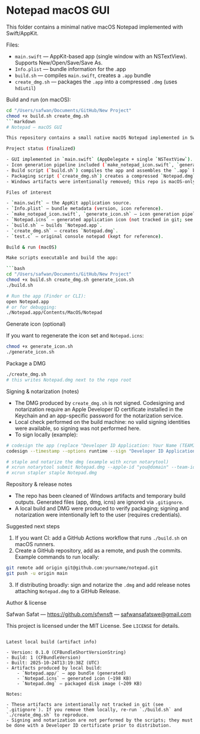 # Notepad macOS GUI

This folder contains a minimal native macOS Notepad implemented with Swift/AppKit.

Files:
- `main.swift` — AppKit-based app (single window with an NSTextView). Supports New/Open/Save/Save As.
- `Info.plist` — bundle information for the .app
- `build.sh` — compiles `main.swift`, creates a `.app` bundle
- `create_dmg.sh` — packages the `.app` into a compressed `.dmg` (uses `hdiutil`)

Build and run (on macOS):

```bash
cd "/Users/safwan/Documents/GitHub/New Project"
chmod +x build.sh create_dmg.sh
```markdown
# Notepad — macOS GUI

This repository contains a small native macOS Notepad implemented in Swift using AppKit. The app is a single-window text editor with standard File and Edit menus and an About panel that includes developer links.

Project status (finalized)

- GUI implemented in `main.swift` (AppDelegate + single `NSTextView`).
- Icon generation pipeline included (`make_notepad_icon.swift`, `generate_icon.sh`) to produce `Notepad.icns`.
- Build script (`build.sh`) compiles the app and assembles the `.app` bundle.
- Packaging script (`create_dmg.sh`) creates a compressed `Notepad.dmg` using `hdiutil`.
- Windows artifacts were intentionally removed; this repo is macOS-only.

Files of interest

- `main.swift` — the AppKit application source.
- `Info.plist` — bundle metadata (version, icon reference).
- `make_notepad_icon.swift`, `generate_icon.sh` — icon generation pipeline.
- `Notepad.icns` — generated application icon (not tracked in git; see `.gitignore`).
- `build.sh` — builds `Notepad.app`.
- `create_dmg.sh` — creates `Notepad.dmg`.
- `test.c` — original console notepad (kept for reference).

Build & run (macOS)

Make scripts executable and build the app:

```bash
cd "/Users/safwan/Documents/GitHub/New Project"
chmod +x build.sh create_dmg.sh generate_icon.sh
./build.sh

# Run the app (Finder or CLI):
open Notepad.app
# or for debugging:
./Notepad.app/Contents/MacOS/Notepad
```

Generate icon (optional)

If you want to regenerate the icon set and `Notepad.icns`:

```bash
chmod +x generate_icon.sh
./generate_icon.sh
```

Package a DMG

```bash
./create_dmg.sh
# this writes Notepad.dmg next to the repo root
```

Signing & notarization (notes)

- The DMG produced by `create_dmg.sh` is not signed. Codesigning and notarization require an Apple Developer ID certificate installed in the Keychain and an app-specific password for the notarization service.
- Local check performed on the build machine: no valid signing identities were available, so signing was not performed here.
- To sign locally (example):

```bash
# codesign the app (replace "Developer ID Application: Your Name (TEAMID)")
codesign --timestamp --options runtime --sign "Developer ID Application: Your Name (TEAMID)" Notepad.app

# staple and notarize the dmg (example with xcrun notarytool)
# xcrun notarytool submit Notepad.dmg --apple-id "you@domain" --team-id TEAMID --password @keychain:AC_PASSWORD
# xcrun stapler staple Notepad.dmg
```

Repository & release notes

- The repo has been cleaned of Windows artifacts and temporary build outputs. Generated files (app, dmg, icns) are ignored via `.gitignore`.
- A local build and DMG were produced to verify packaging; signing and notarization were intentionally left to the user (requires credentials).

Suggested next steps

1. If you want CI: add a GitHub Actions workflow that runs `./build.sh` on macOS runners.
2. Create a GitHub repository, add as a remote, and push the commits. Example commands to run locally:

```bash
git remote add origin git@github.com:yourname/notepad.git
git push -u origin main
```

3. If distributing broadly: sign and notarize the `.dmg` and add release notes attaching `Notepad.dmg` to a GitHub Release.

Author & license

Safwan Safat — https://github.com/sfwnsft — safwansafatswe@gmail.com

This project is licensed under the MIT License. See `LICENSE` for details.

```

Latest local build (artifact info)

- Version: 0.1.0 (CFBundleShortVersionString)
- Build: 1 (CFBundleVersion)
- Built: 2025-10-24T13:19:38Z (UTC)
- Artifacts produced by local build:
	- `Notepad.app/` — app bundle (generated)
	- `Notepad.icns` — generated icon (~198 KB)
	- `Notepad.dmg` — packaged disk image (~209 KB)

Notes:

- These artifacts are intentionally not tracked in git (see `.gitignore`). If you remove them locally, re-run `./build.sh` and `./create_dmg.sh` to reproduce.
- Signing and notarization are not performed by the scripts; they must be done with a Developer ID certificate prior to distribution.

